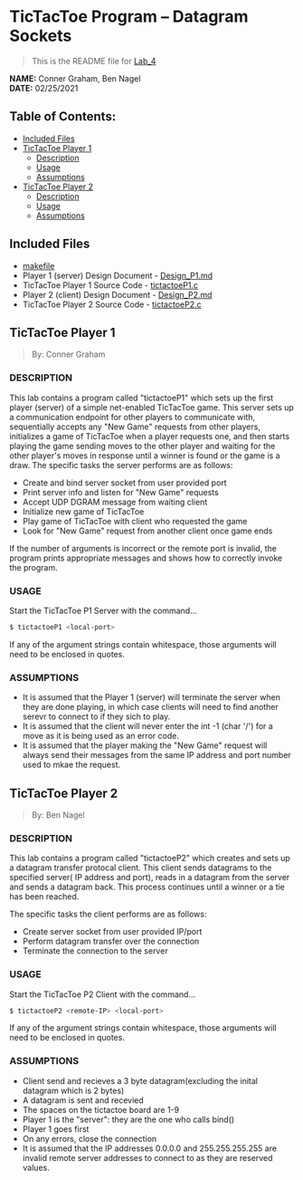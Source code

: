 # TicTacToe Program – Datagram Sockets
> This is the README file for [Lab_4](https://osu.instructure.com/courses/97443/files/27903212/download?download_frd=1)

**NAME:** Conner Graham, Ben Nagel  
**DATE:** 02/25/2021

## Table of Contents:
- [Included Files](#included-files)
- [TicTacToe Player 1](#tictactoe-player-1)
  - [Description](#description-p1)
  - [Usage](#usage-p1)
  - [Assumptions](#assumptions-p1)
- [TicTacToe Player 2](#tictactoe-player-2)
  - [Description](#description-p2)
  - [Usage](#usage-p2)
  - [Assumptions](#assumptions-p2)

## Included Files
- [makefile](https://github.com/CSE-5462-Spring-2021/assigment4-conner-and-ben/blob/main/makefile)
- Player 1 (server) Design Document - [Design_P1.md](https://github.com/CSE-5462-Spring-2021/assigment4-conner-and-ben/blob/main/Design_P1.md)
- TicTacToe Player 1 Source Code - [tictactoeP1.c](https://github.com/CSE-5462-Spring-2021/assigment4-conner-and-ben/blob/main/tictactoeP1.c)
- Player 2 (client) Design Document - [Design_P2.md](https://github.com/CSE-5462-Spring-2021/assigment4-conner-and-ben/blob/main/Design_P2.md)
- TicTacToe Player 2 Source Code - [tictactoeP2.c](https://github.com/CSE-5462-Spring-2021/assigment4-conner-and-ben/blob/main/tictactoeP2.c)
## TicTacToe Player 1
> By: Conner Graham

### DESCRIPTION <a name="description-p1"></a>
This lab contains a program called "tictactoeP1" which sets up
the first player (server) of a simple net-enabled TicTacToe game.
This server sets up a communication endpoint for other players to
communicate with, sequentially accepts any "New Game" requests from
other players, initializes a game of TicTacToe when a player
requests one, and then starts playing the game sending moves to the
other player and waiting for the other player's moves in response
until a winner is found or the game is a draw. The specific tasks
the server performs are as follows:
- Create and bind server socket from user provided port
- Print server info and listen for "New Game" requests
- Accept UDP DGRAM message from waiting client
- Initialize new game of TicTacToe
- Play game of TicTacToe with client who requested the game
- Look for "New Game" request from another client once game ends

If the number of arguments is incorrect or the remote port is
invalid, the program prints appropriate messages and shows how to
correctly invoke the program. 

### USAGE <a name="usage-p1"></a>
Start the TicTacToe P1 Server with the command...
```sh
$ tictactoeP1 <local-port>
```

If any of the argument strings contain whitespace, those
arguments will need to be enclosed in quotes.

### ASSUMPTIONS <a name="assumptions-p1"></a>
- It is assumed that the Player 1 (server) will terminate the server
  when they are done playing, in which case clients will need to
  find another serevr to connect to if they sich to play.
- It is assumed that the client will never enter the int -1 (char '/')
  for a move as it is being used as an error code.
- It is assumed that the player making the "New Game" request will
  always send their messages from the same IP address and port number
  used to mkae the request.

## TicTacToe Player 2
> By: Ben Nagel

### DESCRIPTION <a name="description-p2"></a>
This lab contains a program called "tictactoeP2" which creates and sets up a datagram transfer protocal client. This client sends datagrams to the specified server( IP address and port), reads in a datagram from the server and sends a datagram back. This process continues until a winner or a tie has been reached.

The specific tasks the client performs are as
follows:
- Create server socket from user provided IP/port
- Perform datagram transfer over the connection
- Terminate the connection to the server

### USAGE <a name="usage-p2"></a>
Start the TicTacToe P2 Client with the command...
```sh
$ tictactoeP2 <remote-IP> <local-port>
```

If any of the argument strings contain whitespace, those
arguments will need to be enclosed in quotes.

### ASSUMPTIONS <a name="assumptions-p2"></a>
- Client send and recieves a 3 byte datagram(excluding the inital datagram which is 2 bytes)
- A datagram is sent and recevied 
- The spaces on the tictactoe board are 1-9
- Player 1 is the "server": they are the one who calls bind()   
- Player 1 goes first
- On any errors, close the connection 
- It is assumed that the IP addresses 0.0.0.0 and 255.255.255.255 are invalid remote server addresses to connect to as they are reserved values.
